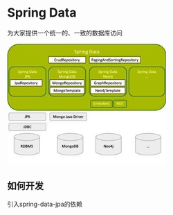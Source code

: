# Spring Data

为大家提供一个统一的、一致的数据库访问



![](/assets/java/import1.png)


## 如何开发

引入spring-data-jpa的依赖
